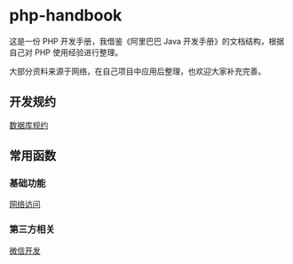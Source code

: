 # php-handbook
这是一份 PHP 开发手册，我借鉴《阿里巴巴 Java 开发手册》的文档结构，根据自己对 PHP 使用经验进行整理。

大部分资料来源于网络，在自己项目中应用后整理，也欢迎大家补充完善。
## 开发规约
[数据库规约](database.md "数据库规约")

## 常用函数
### 基础功能
[网络访问](function/base/network.md "网络访问")
### 第三方相关
[微信开发](function/third_party/weixin.md "微信开发")